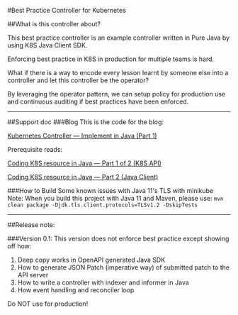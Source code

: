 #Best Practice Controller for Kubernetes

##What is this controller about?

This best practice controller is an example controller written in Pure Java by using K8S Java Client SDK.

Enforcing best practice in K8S in production for multiple teams is hard.

What if there is a way to encode every lesson learnt by someone else into a controller and let this controller be the operator?

By leveraging the operator pattern, we can setup policy for production use and continuous auditing if best practices have been enforced.

---

##Support doc
###Blog
This is the code for the blog:

[Kubernetes Controller — Implement in Java (Part 1)](https://medium.com/@hinyinlam/kubernetes-controller-implement-in-java-part-1-4bd717f88b55)

Prerequisite reads:

[Coding K8S resource in Java — Part 1 of 2 (K8S API)](https://medium.com/@hinyinlam/coding-k8s-resource-in-java-part-1-of-2-k8s-api-f46ca6bae3d6)

[Coding K8S resource in Java — Part 2 (Java Client)](https://medium.com/@hinyinlam/coding-k8s-resource-in-java-part-2-java-client-4d3341687477)

###How to Build
Some known issues with Java 11's TLS with minikube
Note: When you build this project with Java 11 and Maven, please use:
```mvn clean package -Djdk.tls.client.protocols=TLSv1.2 -DskipTests```

---

##Release note:

###Version 0.1:
This version does not enforce best practice except showing off how:

1. Deep copy works in OpenAPI generated Java SDK
2. How to generate JSON Patch (imperative way) of submitted patch to the API server
3. How to write a controller with indexer and informer in Java
4. How event handling and reconciler loop

Do NOT use for production!




